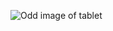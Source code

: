 ![Odd image of tablet](https://www.google.com/url?sa=i&url=https%3A%2F%2Fwww.spurlock.illinois.edu%2Fcollections%2Fnotable-collections%2Fprofiles%2Fmesopotamian-tablet.html&psig=AOvVaw1-EjNbOR3vKnwLw06dUGyy&ust=1612883972034000&source=images&cd=vfe&ved=0CAIQjRxqFwoTCNDH0ZbL2u4CFQAAAAAdAAAAABAD)
